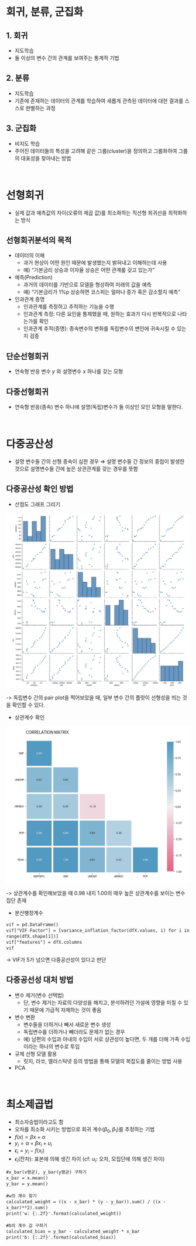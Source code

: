 # 회귀, 분류, 군집화
## 1. 회귀
- 지도학습
- 둘 이상의 변수 간의 관계를 보여주는 통계적 기법
## 2. 분류
- 지도학습
- 기존에 존재하는 데이터의 관계를 학습하여 새롭게 관측된 데이터에 대한 결과를 스스로 판별하는 과정
## 3. 군집화
- 비지도 학습
- 주어진 데이터들의 특성을 고려해 같은 그룹(cluster)을 정의하고 그룹화하여 그룹의 대표성을 찾아내는 방법

<br>

# 선형회귀
- 실제 값과 예측값의 차이(오류의 제곱 값)를 최소화하는 직선형 회귀선을 최적화하는 방식
## 선형회귀분석의 목적
- 데이터의 이해
    - 과거 현상이 어떤 원인 때문에 발생했는지 밝혀내고 이해하는데 사용
    - 예) “기본금리 상승과 이자율 상승은 어떤 관계를 갖고 있는가”
- 예측(Prediction)
    - 과거의 데이터를 기반으로 모델을 형성하여 미래의 값을 예측
    - 예) “기본금리가 1%p 상승하면 코스피는 얼마나 증가 혹은 감소할지 예측”
- 인과관계 증명
    - 인과관계를 측정하고 추적하는 기능을 수행
    - 인과관계 측정: 다른 요인을 통제했을 때, 원하는 효과가 다시 반복적으로 나타는가를 확인
    - 인과관계 추적(증명): 종속변수의 변화를 독립변수의 변인에 귀속시킬 수 있는지 검증
## 단순선형회귀
- 연속형 반응 변수 $y$ 와 설명변수 $x$ 하나를 갖는 모형
## 다중선형회귀
- 연속형 반응(종속) 변수 하나에 설명(독립)변수가 둘 이상인 모인 모형을 말한다.

<br>

# 다중공산성
- 설명 변수들 간의 선형 종속이 심한 경우
    ⇒ 설명 변수들 간 정보의 중첩이 발생한 것으로 설명변수들 간에 높은 상관관계를 갖는 경우를 뜻함
## 다중공산성 확인 방법
- 산점도 그래프 그리기

![Alt text](image.png)

-> 독립변수 간의 pair plot을 찍어보았을 때, 일부 변수 간의 플랏이 선형성을 띄는 것을 확인할 수 있다.
- 상관계수 확인

![Alt text](image-1.png)

-> 상관계수를 확인해보았을 때 0.98 내지 1.00의 매우 높은 상관계수를 보이는 변수 집단 존재
- 분산팽창계수
```
vif = pd.DataFrame()
vif["VIF Factor"] = [variance_inflation_factor(dfX.values, i) for i in range(dfX.shape[1])]
vif["features"] = dfX.columns
vif
```

-> VIF가 5가 넘으면 다중공선성이 있다고 판단

## 다중공선성 대처 방법

- 변수 제거(변수 선택법)
    - 단, 변수 제거는 자료의 다양성을 해치고, 분석하려던 가설에 영향을 미칠 수 있기 때문에 가급적 자제하는 것이 좋음
- 변수 변환
    - 변수들을 더하거나 빼서 새로운 변수 생성
    - 독립변수를 더하거나 빼더라도 문제가 없는 경우
    - 예) 남편의 수입과 아내의 수입이 서로 상관성이 높다면, 두 개를 더해 가족 수입이라는 하나의 변수로 투입
- 규제 선형 모델 활용
    - 릿지, 라쏘, 엘라스틱넷 등의 방법을 통해 모델의 복잡도를 줄이는 방법 사용
- PCA

<br>

# 최소제곱법
- 최소자승법이라고도 함
- 오차를 최소화 시키는 방법으로 회귀 계수($\beta_0,\beta_1)$를 추정하는 기법
- $f(x)=\beta x+\alpha$
- $y_i=\alpha+\beta x_i+u_i$
- $\epsilon_i=y_i-f(x_i)$
- $\epsilon_i$(잔차): 표본에 의해 생긴 차이 (cf: $u_i$: 오차, 모집단에 의해 생긴 차이)
```
#x_bar(x평균), y_bar(y평균) 구하기
x_bar = x.mean()
y_bar = y.mean()

#w의 계수 찾기
calculated_weight = ((x - x_bar) * (y - y_bar)).sum() / ((x - x_bar)**2).sum()
print('w: {:.2f}'.format(calculated_weight))

#b의 계수 값 구하기
calculated_bias = y_bar - calculated_weight * x_bar
print('b: {:.2f}'.format(calculated_bias))
```